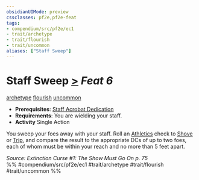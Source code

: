 ```yaml
---
obsidianUIMode: preview
cssclasses: pf2e,pf2e-feat
tags:
- compendium/src/pf2e/ec1
- trait/archetype
- trait/flourish
- trait/uncommon
aliases: ["Staff Sweep"]
---
```

# Staff Sweep  [>](rules/core-rulebook/chapter-9-playing-the-game.md#Actions "Single Action") *Feat 6*  
[archetype](rules/traits/archetype.md "Archetype Feat Trait")  [flourish](rules/traits/flourish.md "Flourish Combat Trait")  [uncommon](rules/traits/uncommon.md "Uncommon Rarity Trait")  

- **Prerequisites**: [Staff Acrobat Dedication](compendium/feats/staff-acrobat-dedication-ec1.md)
- **Requirements**: You are wielding your staff.
- **Activity** Single Action

You sweep your foes away with your staff. Roll an [Athletics](compendium/skills.md#Athletics) check to [Shove](rules/actions/shove.md) or [Trip](rules/actions/trip.md), and compare the result to the appropriate DCs of up to two foes, each of whom must be within your reach and no more than 5 feet apart.

*Source: Extinction Curse #1: The Show Must Go On p. 75*  
%% #compendium/src/pf2e/ec1 #trait/archetype #trait/flourish #trait/uncommon %%